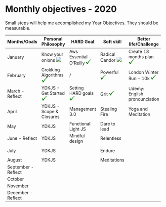 # Monthly objectives - 2020

Small steps will help me accomplished my Year Objectives. 
They should be measurable.

| Months/Goals        | Personal Philosophy      | HARD Goal                | Soft skill     | Better life/Challenge         | Happiness                 |
|---------------------|--------------------------|--------------------------|----------------|-------------------------------|---------------------------|
| January             | Know your onions ![](../../img/v.png)        | Aws Essential - O'Reilly ![](../img/v.png)| Radical Candor ![](../../img/v.png) | Create 18 months plan ![](../img/v.png)         | Drawing lesson ![](../img/v.png)            |
| February            | Grokking Algorithms ![](../img/v.png)      | /                        | Powerful ![](../img/v.png)       | London Winter Run - 10k ![](../img/v.png)       | Udemy: Drawing couse (3h) |
| March - Reflect     | YDKJS - Get Started ![](../img/v.png)      | Setting HARD goals ![](../img/v.png)       | Grit ![](../img/v.png)           | Udemy: English pronounciation | Start painting ![](../img/v.png)            |
| April               | YDKJS - Scope & Closures | Management 3.0           | Stealing Fire  | Yoga and Meditation           | 16 personalities (IFSP)   |
| May                 | YDKJS                    | Functional Light JS      | Dare to lead   |                               | Spanish ?                 |
| June - Reflect      | YDKJS                    | Mindful design           | Relentless     |                               |                           |
| July                | YDKJS                    |                          | Endure         |                               | Photography course        |
| August              | YDKJS                    |                          |       Meditations         |                               | Kayaking                  |
| September - Reflect |                          |                          |                |                               | Travel with family        |
| October             |                          |                          |                |                               | Chinese ?                 |
| November            |                          |                          |                |                               |                           |
| December - Reflect  |                          |                          |                |                               |                           |